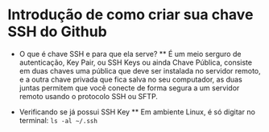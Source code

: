 # Introdução de como criar sua chave SSH do Github #

* O que é chave SSH e para que ela serve? 
** É um meio serguro de autenticação, Key Pair, ou SSH Keys ou ainda Chave Pública, consiste em duas chaves uma pública que deve ser instalada no servidor remoto, e a outra chave privada que fica salva no seu computador, as duas juntas permitem que você conecte de forma segura a um servidor remoto usando o protocolo SSH ou SFTP. 

* Verificando se já possui SSH Key 
** Em ambiente Linux, é só digitar no terminal: 
` ls -al ~/.ssh `
